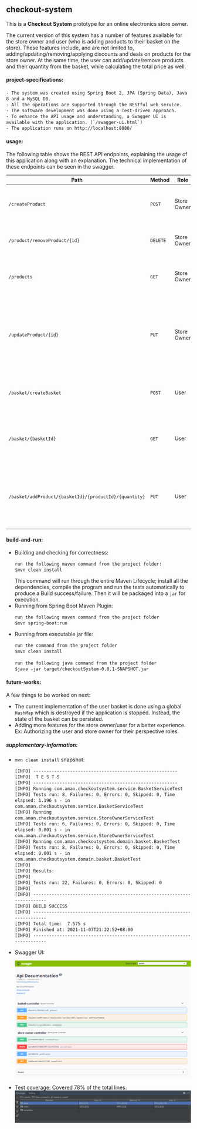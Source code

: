 ## checkout-system

This is a **Checkout System** prototype for an online electronics store owner.

The current version of this system has a number of features available for the store owner and user (who is adding products to their basket on the store). These features include, and are not limited to, adding/updating/removing/applying discounts and deals on products for the store owner. At the same time, the user can add/update/remove products and their quantity from the basket, while calculating the total price as well.

#### project-specifications:

    - The system was created using Spring Boot 2, JPA (Spring Data), Java 8 and a MySQL DB.
    - All the operations are supported through the RESTful web service.
    - The software development was done using a Test-driven approach.
    - To enhance the API usage and understanding, a Swagger UI is available with the application. (`/swagger-ui.html`)
    - The application runs on http://localhost:8080/

#### usage:

The following table shows the REST API endpoints, explaining the usage of this application along with an explanation. The technical implementation of these endpoints can be seen in the swagger.

Path | Method | Role | Explanation
-----|--------|------|------------
`/createProduct` | `POST` | Store Owner | creates a new product using the product object and saves it to DB
`/product/removeProduct/{id}` | `DELETE` | Store Owner | removes the product from the DB using the product-id
`/products` | `GET` | Store Owner | gets all the products from the DB in the form of the product object
`/updateProduct/{id}` | `PUT` | Store Owner | updates a product using the product-id to change the product details and add a free item/discount deal for it (buy x get y% off on z)
`/basket/createBasket` | `POST` | User | creates a new basket for the user and returns the unique basket-id
`/basket/{basketId}` | `GET` | User | this gives the basket of the user with all the products, free items and costs with deals applied
`/basket/addProduct/{basketId}/{productId}/{quantity}` | `PUT` | User | adds a product to users basket based on their basked-id, the product they wish to add and it's quantity

#### build-and-run:

- Building and checking for correctness:
  ```$xslt
  run the following maven command from the project folder:
  $mvn clean install
  ```
  This command will run through the entire Maven Lifecycle; install all the dependencies, compile the program and run the tests automatically to produce a Build success/failure. Then it will be packaged into a `jar` for execution.
- Running from Spring Boot Maven Plugin:
  ```$xslt
  run the following maven command from the project folder
  $mvn spring-boot:run
  ```
- Running from executable jar file:
  ```$xslt
  run the command from the project folder
  $mvn clean install
  
  run the following java command from the project folder
  $java -jar target/checkoutSystem-0.0.1-SNAPSHOT.jar
  ```

#### future-works:

A few things to be worked on next:
- The current implementation of the user basket is done using a global `HashMap` which is destroyed if the  application is stopped. Instead, the state of the basket can be persisted.
- Adding more features for the store owner/user for a better experience. Ex: Authorizing the user and store owner for their perspective roles.


##### supplementary-information:

- `mvn clean install` snapshot:
    ```$xslt
    [INFO] -------------------------------------------------------
    [INFO]  T E S T S
    [INFO] -------------------------------------------------------
    [INFO] Running com.aman.checkoutsystem.service.BasketServiceTest
    [INFO] Tests run: 8, Failures: 0, Errors: 0, Skipped: 0, Time elapsed: 1.196 s - in com.aman.checkoutsystem.service.BasketServiceTest
    [INFO] Running com.aman.checkoutsystem.service.StoreOwnerServiceTest
    [INFO] Tests run: 6, Failures: 0, Errors: 0, Skipped: 0, Time elapsed: 0.001 s - in com.aman.checkoutsystem.service.StoreOwnerServiceTest
    [INFO] Running com.aman.checkoutsystem.domain.basket.BasketTest
    [INFO] Tests run: 8, Failures: 0, Errors: 0, Skipped: 0, Time elapsed: 0.001 s - in com.aman.checkoutsystem.domain.basket.BasketTest
    [INFO] 
    [INFO] Results:
    [INFO] 
    [INFO] Tests run: 22, Failures: 0, Errors: 0, Skipped: 0
    [INFO] 
    [INFO] ------------------------------------------------------------------------
    [INFO] BUILD SUCCESS
    [INFO] ------------------------------------------------------------------------
    [INFO] Total time:  7.575 s
    [INFO] Finished at: 2021-11-07T21:22:52+08:00
    [INFO] ------------------------------------------------------------------------
    ```

- Swagger UI:

  ![Swagger UI](/src/main/resources/static/swagger-ui.PNG)

- Test coverage:
  Covered 78% of the total lines.
  ![Test coverage](/src/main/resources/static/testCoverage.jpeg)
